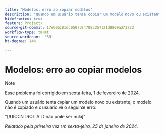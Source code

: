 ```yaml
---
title: "Modelos: erro ao copiar modelos"
description: "Quando um usuário tenta copiar um modelo novo ou existente, ele não é copiado e o usuário vê um erro."
hidefromtoc: true
feature: Projects
source-git-commit: 17e60b281dc05073247083257121d8809a271722
workflow-type: tm+mt
source-wordcount: '69'
ht-degree: 14%

---
```



# Modelos: erro ao copiar modelos

>[!NOTE]
>
>Esse problema foi corrigido em sexta-feira, 1 de fevereiro de 2024.

Quando um usuário tenta copiar um modelo novo ou existente, o modelo não é copiado e o usuário vê o seguinte erro:

&quot;[!UICONTROL A ID não pode ser nula]&quot;

_Relatado pela primeira vez em sexta-feira, 25 de janeiro de 2024._
